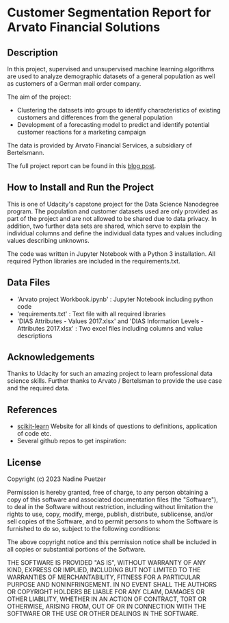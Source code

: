 # Customer Segmentation Report for Arvato Financial Solutions

## Description
In this project, supervised and unsupervised machine learning algorithms are used to analyze demographic datasets of a general population as well as customers of a German mail order company. 

The aim of the project:

- Clustering the datasets into groups to identify characteristics of existing customers and differences from the general population
- Development of a forecasting model to predict and identify potential customer reactions for a marketing campaign

The data is provided by Arvato Financial Services, a subsidiary of Bertelsmann.

The full project report can be found in this [blog post](https://medium.com/@nadine.puetzer1/customer-segmentation-for-arvato-financial-services-754f436a3adf "blog post").

## How to Install and Run the Project
This is one of Udacity's capstone project for the Data Science Nanodegree program. The population and customer datasets used are only provided as part of the project and are not allowed to be shared due to data privacy. In addition, two further data sets are shared, which serve to explain the individual columns and define the individual data types and values including values describing unknowns.

The code was written in Jupyter Notebook with a Python 3 installation. All required Python libraries are included in the requirements.txt.

## Data Files
- 'Arvato project Workbook.ipynb' : Jupyter Notebook including python code
- 'requirements.txt' : Text file with all required libraries
- 'DIAS Attributes - Values 2017.xlsx' and 'DIAS Information Levels - Attributes 2017.xlsx' : Two excel files including columns and value descriptions

## Acknowledgements
Thanks to Udacity for such an amazing project to learn professional data science skills. Further thanks to Arvato / Bertelsman to provide the use case and the required data.

## References
- [scikit-learn](https://scikit-learn.org/stable/) Website for all kinds of questions to definitions, application of code etc.
- Several github repos to get inspiration:
  [](https://github.com/Tobi81/nano_ds_capstone/blob/master/Arvato%20Project.ipynb)
  [](https://github.com/djirmgard/arvato-udacity-project/blob/master/Arvato%20Project%20Workbook.ipynb)
  [](https://github.com/tian570/Bertelsmann-Arvato-ML/blob/master/project_notebook/Arvato%20Project%20Workbook.ipynb)

## License
Copyright (c) 2023 Nadine Puetzer

Permission is hereby granted, free of charge, to any person obtaining a copy
of this software and associated documentation files (the "Software"), to deal
in the Software without restriction, including without limitation the rights
to use, copy, modify, merge, publish, distribute, sublicense, and/or sell
copies of the Software, and to permit persons to whom the Software is
furnished to do so, subject to the following conditions:

The above copyright notice and this permission notice shall be included in all
copies or substantial portions of the Software.

THE SOFTWARE IS PROVIDED "AS IS", WITHOUT WARRANTY OF ANY KIND, EXPRESS OR
IMPLIED, INCLUDING BUT NOT LIMITED TO THE WARRANTIES OF MERCHANTABILITY,
FITNESS FOR A PARTICULAR PURPOSE AND NONINFRINGEMENT. IN NO EVENT SHALL THE
AUTHORS OR COPYRIGHT HOLDERS BE LIABLE FOR ANY CLAIM, DAMAGES OR OTHER
LIABILITY, WHETHER IN AN ACTION OF CONTRACT, TORT OR OTHERWISE, ARISING FROM,
OUT OF OR IN CONNECTION WITH THE SOFTWARE OR THE USE OR OTHER DEALINGS IN THE
SOFTWARE.
